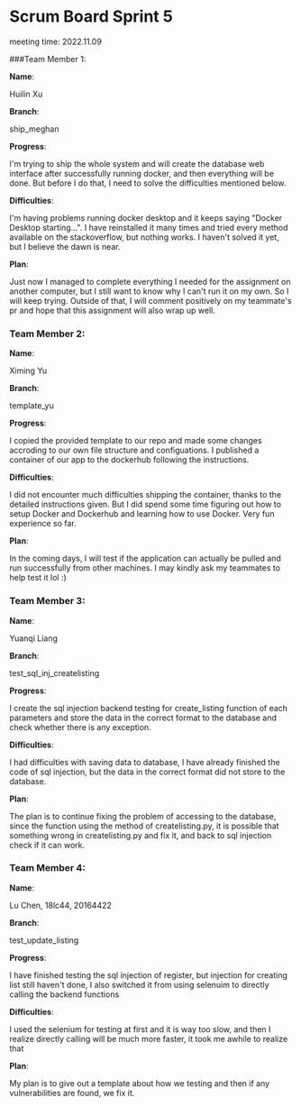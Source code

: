 # Scrum Board Sprint 5

meeting time: 2022.11.09

###Team Member 1:

**Name**:

Huilin Xu

**Branch**:

ship_meghan

**Progress**:

I'm trying to ship the whole system and will create the database web interface after successfully running docker, and then everything will be done. But before I do that, I need to solve the difficulties mentioned below.

**Difficulties**:

I'm having problems running docker desktop and it keeps saying "Docker Desktop starting...". I have reinstalled it many times and tried every method available on the stackoverflow, but nothing works. I haven't solved it yet, but I believe the dawn is near. 

**Plan**:

Just now I managed to complete everything I needed for the assignment on another computer, but I still want to know why I can't run it on my own. So I will keep trying. Outside of that, I will comment positively on my teammate's pr and hope that this assignment will also wrap up well.

### Team Member 2:

**Name**:

Ximing Yu

**Branch**:

template_yu

**Progress**:

I copied the provided template to our repo and made some changes accroding to our own file structure and configuations. I published a container of our app to the dockerhub following the instructions.

**Difficulties**:

I did not encounter much difficulties shipping the container, thanks to the detailed instructions given. But I did spend some time figuring out how to setup Docker and Dockerhub and learning how to use Docker. Very fun experience so far.

**Plan**:

In the coming days, I will test if the application can actually be pulled and run successfully from other machines. I may kindly ask my teammates to help test it lol :)

### Team Member 3:

**Name**:

Yuanqi Liang

**Branch**:

test_sql_inj_createlisting

**Progress**:

I create the sql injection backend testing for create_listing function of each parameters and store the data in the correct format to the database and check whether there is any exception.

**Difficulties**:

I had difficulties with saving data to database, I have already finished the code of sql injection, but the data in the correct format did not store to the database.

**Plan**:

The plan is to continue fixing the problem of accessing to the database, since the function using the method of createlisting.py, it is possible that something wrong in createlisting.py and fix it, and back to sql injection check if it can work.

### Team Member 4:

**Name**:

Lu Chen, 18lc44, 20164422

**Branch**:

test_update_listing

**Progress**:

I have finished testing the sql injection of register, but injection for creating list still haven't done, I also switched it from using selenuim to directly calling the backend functions

**Difficulties**:

I used the selenium for testing at first and it is way too slow, and then I realize directly calling will be much more faster, it took me awhile to realize that

**Plan**:

My plan is to give out a template about how we testing and then if any vulnerabilities are found, we fix it.
